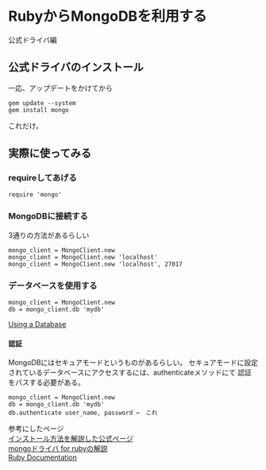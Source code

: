 # RubyからMongoDBを利用する
公式ドライバ編

## 公式ドライバのインストール

一応、アップデートをかけてから
```
gem update --system
gem install mongo
```
これだけ。

## 実際に使ってみる

### requireしてあげる

```
require 'mongo'
```

### MongoDBに接続する

3通りの方法があるらしい
```
mongo_client = MongoClient.new
mongo_client = MongoClient.new 'localhost'
mongo_client = MongoClient.new 'localhost', 27017
```

### データベースを使用する

```
mongo_client = MongoClient.new
db = mongo_client.db 'mydb'
```

[Using a Database](https://github.com/mongodb/mongo-ruby-driver/wiki/Tutorial#using-a-database)

#### 認証
MongoDBにはセキュアモードというものがあるらしい。
セキュアモードに設定されているデータベースにアクセスするには、authenticateメソッドにて
認証をパスする必要がある。

```
mongo_client = MongoClient.new
db = mongo_client.db 'mydb'
db.authenticate user_name, password ←　これ
```

参考にしたページ  
[インストール方法を解説した公式ページ](http://docs.mongodb.org/ecosystem/drivers/ruby/)  
[mongoドライバ for rubyの解説](https://github.com/mongodb/mongo-ruby-driver/wiki/Tutorial)  
[Ruby Documentation](http://api.mongodb.org/ruby/current/index.html)
